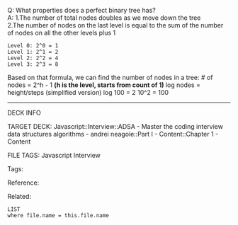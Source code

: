 Q: What properties does a perfect binary tree has?  
A: 1.The number of total nodes doubles as we move down the tree  
2.The number of nodes on the last level is equal to the sum of the number of nodes on all the other levels plus 1
```text
Level 0: 2^0 = 1
Level 1: 2^1 = 2
Level 2: 2^2 = 4
Level 3: 2^3 = 8
```
Based on that formula, we can find the number of nodes in a tree:
\# of nodes = 2^h - 1 **(h is the level, starts from count of 1)**
log nodes = height/steps (simplified version)
log 100 = 2
10^2 = 100
<!--ID: 1690032123700-->

---

DECK INFO

TARGET DECK: Javascript::Interview::ADSA - Master the coding interview data structures algorithms - andrei neagoie::Part I - Content::Chapter 1 - Content

FILE TAGS: Javascript Interview

Tags:

Reference:

Related:

```dataview
LIST
where file.name = this.file.name
```

